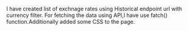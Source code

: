 I have created list of exchnage rates using Historical endpoint url with currency filter.
For fetching the data using API,I have use fatch() function.Additionally added some CSS to the page.